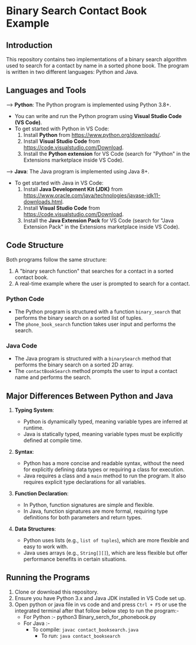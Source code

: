 # Binary Search Contact Book Example

## Introduction
This repository contains two implementations of a binary search algorithm used to search for a contact by name in a sorted phone book. The program is written in two different languages: Python and Java.

## Languages and Tools
--> **Python**: The Python program is implemented using Python 3.8+.
  - You can write and run the Python program using **Visual Studio Code (VS Code)**.
  - To get started with Python in VS Code:
    1. Install **Python** from https://www.python.org/downloads/.
    2. Install **Visual Studio Code** from https://code.visualstudio.com/Download.
    3. Install the **Python extension** for VS Code (search for "Python" in the Extensions marketplace inside VS Code).
  
--> **Java**: The Java program is implemented using Java 8+.
   - To get started with Java in VS Code:
	    1. Install **Java Development Kit (JDK)** from https://www.oracle.com/java/technologies/javase-jdk11-downloads.html.
	    2. Install **Visual Studio Code** from https://code.visualstudio.com/Download.
	    3. Install the **Java Extension Pack** for VS Code (search for "Java Extension Pack" in the Extensions marketplace inside VS Code).
	
## Code Structure
Both programs follow the same structure:
1. A "binary search function" that searches for a contact in a sorted contact book.
2. A real-time example where the user is prompted to search for a contact.

### Python Code
- The Python program is structured with a function `binary_search` that performs the binary search on a sorted list of tuples.
- The `phone_book_search` function takes user input and performs the search.

### Java Code
- The Java program is structured with a `binarySearch` method that performs the binary search on a sorted 2D array.
- The `contactBookSearch` method prompts the user to input a contact name and performs the search.

## Major Differences Between Python and Java
1. **Typing System**:
   - Python is dynamically typed, meaning variable types are inferred at runtime.
   - Java is statically typed, meaning variable types must be explicitly defined at compile time.

2. **Syntax**:
   - Python has a more concise and readable syntax, without the need for explicitly defining data types or requiring a class for execution.
   - Java requires a class and a `main` method to run the program. It also requires explicit type declarations for all variables.

3. **Function Declaration**:
   - In Python, function signatures are simple and flexible.
   - In Java, function signatures are more formal, requiring type definitions for both parameters and return types.

4. **Data Structures**:
   - Python uses lists (e.g., `list of tuples`), which are more flexible and easy to work with.
   - Java uses arrays (e.g., `String[][]`), which are less flexible but offer performance benefits in certain situations.
  
## Running the Programs
1. Clone or download this repository.
2. Ensure you have Python 3.x and Java JDK installed in VS Code set up.
3. Open python or java file in vs code and and press `Ctrl + F5` or use the integrated terminal after that follow below step to run the program:-
   	- For Python :- python3 Binary_serch_for_phonebook.py
   	- For Java :-
   		- To compile: `javac contact_booksearch.java`
	        - To run: `java contact_booksearch`
   	
